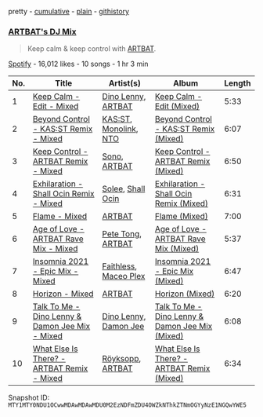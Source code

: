 pretty - [cumulative](/playlists/cumulative/37i9dQZF1DX3sZpm7aIEYp.md) - [plain](/playlists/plain/37i9dQZF1DX3sZpm7aIEYp) - [githistory](https://github.githistory.xyz/mackorone/spotify-playlist-archive/blob/main/playlists/plain/37i9dQZF1DX3sZpm7aIEYp)

### [ARTBAT's DJ Mix](https://open.spotify.com/playlist/37i9dQZF1DX3sZpm7aIEYp)

> Keep calm & keep control with <a href="spotify:artist:3BkRu2TGd2I1uBxZKddfg1">ARTBAT</a>.

[Spotify](https://open.spotify.com/user/spotify) - 16,012 likes - 10 songs - 1 hr 3 min

| No. | Title | Artist(s) | Album | Length |
|---|---|---|---|---|
| 1 | [Keep Calm \- Edit \- Mixed](https://open.spotify.com/track/6wBZI7lgYJdw83UpL4yUIB) | [Dino Lenny](https://open.spotify.com/artist/7il6z1RANNDWYlYnIevd4L), [ARTBAT](https://open.spotify.com/artist/3BkRu2TGd2I1uBxZKddfg1) | [Keep Calm \- Edit \(Mixed\)](https://open.spotify.com/album/7zSxJN0OD6FecLmxB1r5oH) | 5:33 |
| 2 | [Beyond Control \- KAS:ST Remix \- Mixed](https://open.spotify.com/track/54TieTABtrDWBTT3bSKTav) | [KAS:ST](https://open.spotify.com/artist/7orlzf5LTqSnCzURkZFebN), [Monolink](https://open.spotify.com/artist/2I4hRNCYkPKJQlkoEZKjYx), [NTO](https://open.spotify.com/artist/7ry8L53T4oJtSIogGYuioq) | [Beyond Control \- KAS:ST Remix \(Mixed\)](https://open.spotify.com/album/3LfTfWq2C4nYMLoNZ0HLWA) | 6:07 |
| 3 | [Keep Control \- ARTBAT Remix \- Mixed](https://open.spotify.com/track/6FS53dlBkMU4PuWKherVB5) | [Sono](https://open.spotify.com/artist/7vBGVjjUKLWS8zLNSYwVVC), [ARTBAT](https://open.spotify.com/artist/3BkRu2TGd2I1uBxZKddfg1) | [Keep Control \- ARTBAT Remix \(Mixed\)](https://open.spotify.com/album/7vGh9VCUvwr0lSItS1sp1z) | 6:50 |
| 4 | [Exhilaration \- Shall Ocin Remix \- Mixed](https://open.spotify.com/track/5KHuyBALh6MAA4FvCpd73N) | [Solee](https://open.spotify.com/artist/0r0m8up7CjS8TJodH2HX7C), [Shall Ocin](https://open.spotify.com/artist/6OP6u8D2Icl5qmrCbyTY7M) | [Exhilaration \- Shall Ocin Remix \(Mixed\)](https://open.spotify.com/album/05wnRqwHLv9hgqnbUkLiaN) | 6:31 |
| 5 | [Flame \- Mixed](https://open.spotify.com/track/1wP7n0h2mu7PlN9ovygGVC) | [ARTBAT](https://open.spotify.com/artist/3BkRu2TGd2I1uBxZKddfg1) | [Flame \(Mixed\)](https://open.spotify.com/album/05J8BntyxXin80fESoILTb) | 7:00 |
| 6 | [Age of Love \- ARTBAT Rave Mix \- Mixed](https://open.spotify.com/track/6COzI5bvthG1w1OTlmHquQ) | [Pete Tong](https://open.spotify.com/artist/6n1t55WMsSIUFHrAL4mUsB), [ARTBAT](https://open.spotify.com/artist/3BkRu2TGd2I1uBxZKddfg1) | [Age of Love \- ARTBAT Rave Mix \(Mixed\)](https://open.spotify.com/album/2b6d8Gvw1jvtWwQ9Nw8xxa) | 5:37 |
| 7 | [Insomnia 2021 \- Epic Mix \- Mixed](https://open.spotify.com/track/0boVo6NhTLZ1nuYitV9LLu) | [Faithless](https://open.spotify.com/artist/5kLyhOcVNlVIifeilSDECg), [Maceo Plex](https://open.spotify.com/artist/3TXQ1ddouwQAI78hV4hXDj) | [Insomnia 2021 \- Epic Mix \(Mixed\)](https://open.spotify.com/album/4gFjPPyzDhRG8tRRd6Fzm1) | 6:47 |
| 8 | [Horizon \- Mixed](https://open.spotify.com/track/0QmRvDXwejGYpaC5yhLYFr) | [ARTBAT](https://open.spotify.com/artist/3BkRu2TGd2I1uBxZKddfg1) | [Horizon \(Mixed\)](https://open.spotify.com/album/1Vs4aPWSHTeDiYCnF1eHTE) | 6:20 |
| 9 | [Talk To Me \- Dino Lenny & Damon Jee Mix \- Mixed](https://open.spotify.com/track/5TGP98PC1nWVp1vW7WedU1) | [Dino Lenny](https://open.spotify.com/artist/7il6z1RANNDWYlYnIevd4L), [Damon Jee](https://open.spotify.com/artist/0nyA3iBk3cFZvBsQalv78d) | [Talk To Me \- Dino Lenny & Damon Jee Mix \(Mixed\)](https://open.spotify.com/album/2Om6FRD6KDq2k9QTPF93wH) | 6:08 |
| 10 | [What Else Is There? \- ARTBAT Remix \- Mixed](https://open.spotify.com/track/4D6SVvNeOGIJOJOh6fXgP3) | [Röyksopp](https://open.spotify.com/artist/5nPOO9iTcrs9k6yFffPxjH), [ARTBAT](https://open.spotify.com/artist/3BkRu2TGd2I1uBxZKddfg1) | [What Else Is There? \- ARTBAT Remix \(Mixed\)](https://open.spotify.com/album/7aLeLVDr2o07hDPDwDjeuv) | 6:34 |

Snapshot ID: `MTY1MTY0NDU1OCwwMDAwMDAwMDU0M2EzNDFmZDU4OWZkNThkZTNmOGYyNzE1NGQwYWE5`
